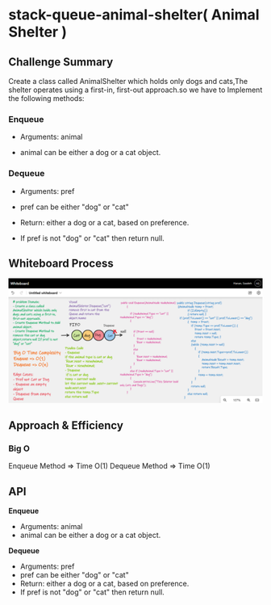 ﻿# stack-queue-animal-shelter( Animal Shelter )

## Challenge Summary

Create a class called AnimalShelter which holds only dogs and cats,The shelter operates using a first-in, first-out approach.so we have to Implement the following methods:

### Enqueue
- Arguments: animal

- animal can be either a dog or a cat object.

### Dequeue

- Arguments: pref

- pref can be either "dog" or "cat"

- Return: either a dog or a cat, based on preference.

- If pref is not "dog" or "cat" then return null.

## Whiteboard Process

![](../../img/NewShleterWhiteBoard.png)

## Approach & Efficiency
### Big O

Enqueue Method  => Time O(1)
Dequeue Method => Time O(1)

## API

**Enqueue**

- Arguments: animal
- animal can be either a dog or a cat object.

**Dequeue**

- Arguments: pref
- pref can be either "dog" or "cat"
- Return: either a dog or a cat, based on preference.
- If pref is not "dog" or "cat" then return null.

